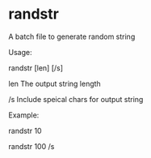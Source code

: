 # randstr
A batch file to generate random string

Usage:

randstr [len] [/s]

len       The output string length

/s        Include speical chars for output string

Example:

randstr 10

randstr 100 /s

